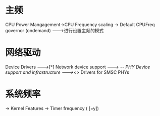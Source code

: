 # 主频

CPU Power Mangagement->CPU Frequency scaling -> Default CPUFreq governor (ondemand)  --->进行设置主频的模式

# 网络驱动

Device Drivers  --->[\*] Network device support  ---> -*-   PHY Device support and infrastructure  ---><*>   Drivers for SMSC PHYs

# 系统频率

-> Kernel Features -> Timer frequency (<choice> [=y])  
